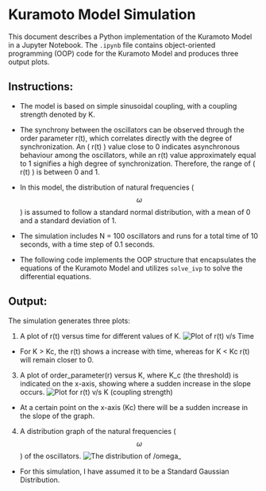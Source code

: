 # Kuramoto Model Simulation

This document describes a Python implementation of the Kuramoto Model in a Jupyter Notebook. The `.ipynb` file contains object-oriented programming (OOP) code for the Kuramoto Model and produces three output plots.

## Instructions:

- The model is based on simple sinusoidal coupling, with a coupling strength denoted by K.

- The synchrony between the oscillators can be observed through the order parameter r(t), which correlates directly with the degree of synchronization. An \( r(t) \) value close to 0 indicates asynchronous behaviour among the oscillators, while an r(t) value approximately equal to 1 signifies a high degree of synchronization. Therefore, the range of \( r(t) \) is between 0 and 1.

- In this model, the distribution of natural frequencies ($$\omega$$) is assumed to follow a standard normal distribution, with a mean of 0 and a standard deviation of 1.

- The simulation includes N = 100 oscillators and runs for a total time of 10 seconds, with a time step of 0.1 seconds.

- The following code implements the OOP structure that encapsulates the equations of the Kuramoto Model and utilizes `solve_ivp` to solve the differential equations.

## Output:

The simulation generates three plots:
1. A plot of r(t) versus time for different values of K.
![Plot of r(t) v/s Time](https://github.com/user-attachments/assets/490c1d44-f640-4129-9697-ca94812b5b5d)
- For K > Kc, the r(t) shows a increase with time, whereas for K < Kc r(t) will remain closer to 0.
   

3. A plot of order_parameter(r) versus K, where K_c (the threshold) is indicated on the x-axis, showing where a sudden increase in the slope occurs.
![Plot for r(t) v/s K (coupling strength)](https://github.com/user-attachments/assets/bc86f259-80c5-406a-9272-a7565a4fa964)
- At a certain point on the x-axis (Kc) there will be a sudden increase in the slope of the graph.


4. A distribution graph of the natural frequencies ($$\omega$$) of the oscillators.
![The distribution of $$/omega$$_](https://github.com/user-attachments/assets/c3568f36-6d2d-4e38-b7d5-08e9f74b881a)
- For this simulation, I have assumed it to be a Standard Gaussian Distribution.

   
